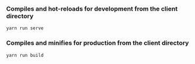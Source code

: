 ### Compiles and hot-reloads for development from the client directory
```
yarn run serve
```

### Compiles and minifies for production from the client directory
```
yarn run build
```